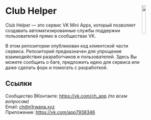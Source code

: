 # <img align="right" src="https://sun9-81.userapi.com/impg/1WJhNCxzY5IH0zVlgo-Dx94UY3wlypTy_8Pvgw/_nyEsJVD35g.jpg?size=450x450&quality=95&sign=4b597b57c9c5675d491efb5476c25d43&type=album" width="15%">Club Helper

Club Helper — это сервис VK Mini Apps, который позволяет создавать автоматизированные службы поддержки пользователей прямо в сообществах VK.

В этом репозитории опубликован код клиентской части сервиса. Репозиторий предназначен для упрощения взаимодействия разработчиков и пользователей. Здесь Вы можете сообщить о баге, предложить идею для сервиса или даже сделать форк и помогать с разработкой.

## Ссылки
Сообщество ВКонтакте: https://vk.com/ch_app _(по всем вопросам)_
<br>
Email: ch@n1rwana.xyz
<br>
Приложение: https://vk.com/app7938346
<br>
